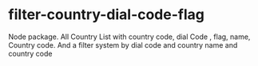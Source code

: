 # filter-country-dial-code-flag
Node package. All Country List with country code, dial Code , flag, name, Country code. And a filter system by dial code and country name and country code

